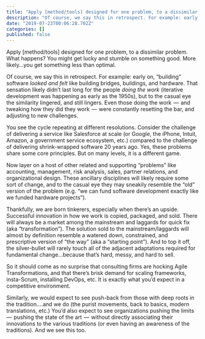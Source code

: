 ```yaml
---
title: "Apply [method/tools] designed for one problem, to a dissimilar problem."
description: "Of course, we say this in retrospect. For example: early on, “building” software looked and felt like building bridges, buildings, and…"
date: "2019-07-23T00:06:28.702Z"
categories: []
published: false
---
```


  

  

Apply \[method/tools\] designed for one problem, to a dissimilar problem. What happens? You might get lucky and stumble on something good. More likely…you get something less than optimal. 

Of course, we say this in retrospect. For example: early on, “building” software _looked and felt_ like building bridges, buildings, and hardware. That sensation likely didn’t last long for the people _doing the work_ (iterative development was happening as early as the 1950s), but to the casual eye the similarity lingered, and still lingers. Even those doing the work  —  and tweaking how they did they work  —  were constantly resetting the bar, and adjusting to new challenges.

You see the cycle repeating at different resolutions. Consider the challenge of delivering a service like Salesforce at scale (or Google, the iPhone, Intuit, Amazon, a government service ecosystem, etc.) compared to the challenge of delivering shrink-wrapped software 20 years ago. Yes, these problems share some core principles. But on many levels, it is a different game.

Now layer on a host of other related and supporting “problems” like accounting, management, risk analysis, sales, partner relations, and organizational design. These ancillary disciplines will likely require some sort of change, and to the casual eye they may sneakily resemble the “old” version of the problem (e.g. “we can fund software development exactly like we funded hardware projects”).

Thankfully, we are born tinkerers, especially when there’s an upside. Successful innovation in how we work is copied, packaged, and sold. There will always be a market among the mainstream and laggards for quick fix (aka “transformation”). The solution sold to the mainstream/laggards will almost by definition resemble a watered down, constrained, and prescriptive version of “the way” (aka a “starting point”). And to top it off, the silver-bullet will rarely touch all of the adjacent adaptations required for fundamental change…because that’s hard, messy, and hard to sell.

So it should come as no surprise that consulting firms are hocking Agile Transformations, and that there’s brisk demand for scaling frameworks, insta-Scrum, installing DevOps, etc. It is exactly what you’d expect in a competitive environment.

Similarly, we would expect to see push-back from those with deep roots in the tradition….and we do (the purist movements, back to basics, modern translations, etc.) You’d also expect to see organizations pushing the limits  —  pushing the state of the art  —  without directly associating their innovations to the various traditions (or even having an awareness of the traditions). And we see this too.
